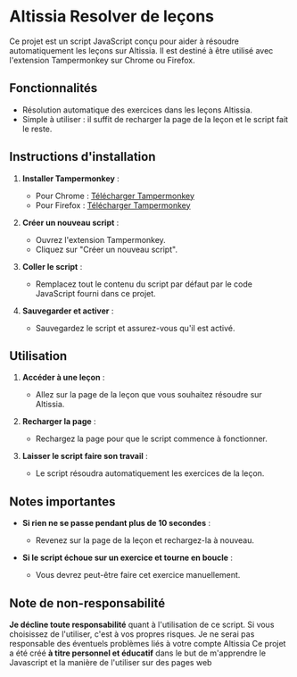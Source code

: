 # Altissia Resolver de leçons

Ce projet est un script JavaScript conçu pour aider à résoudre automatiquement les leçons sur Altissia. Il est destiné à être utilisé avec l'extension Tampermonkey sur Chrome ou Firefox.

## Fonctionnalités

- Résolution automatique des exercices dans les leçons Altissia.
- Simple à utiliser : il suffit de recharger la page de la leçon et le script fait le reste.

## Instructions d'installation

1. **Installer Tampermonkey** :
   - Pour Chrome : [Télécharger Tampermonkey](https://chrome.google.com/webstore/detail/tampermonkey/dhdgffkkebhmkfjojejmpbldmpobfkfo)
   - Pour Firefox : [Télécharger Tampermonkey](https://addons.mozilla.org/fr/firefox/addon/tampermonkey/)

2. **Créer un nouveau script** :
   - Ouvrez l'extension Tampermonkey.
   - Cliquez sur "Créer un nouveau script".

3. **Coller le script** :
   - Remplacez tout le contenu du script par défaut par le code JavaScript fourni dans ce projet.

4. **Sauvegarder et activer** :
   - Sauvegardez le script et assurez-vous qu'il est activé.

## Utilisation

1. **Accéder à une leçon** :
   - Allez sur la page de la leçon que vous souhaitez résoudre sur Altissia.

2. **Recharger la page** :
   - Rechargez la page pour que le script commence à fonctionner.

3. **Laisser le script faire son travail** :
   - Le script résoudra automatiquement les exercices de la leçon.

## Notes importantes

- **Si rien ne se passe pendant plus de 10 secondes** :
  - Revenez sur la page de la leçon et rechargez-la à nouveau.

- **Si le script échoue sur un exercice et tourne en boucle** :
  - Vous devrez peut-être faire cet exercice manuellement.

## Note de non-responsabilité
**Je décline toute responsabilité** quant à l'utilisation de ce script. Si vous choisissez de l'utiliser, c'est à vos propres risques. Je ne serai pas responsable des éventuels problèmes liés à votre compte Altissia
Ce projet a été créé **à titre personnel et éducatif** dans le but de m'apprendre le Javascript et la manière de l'utiliser sur des pages web
